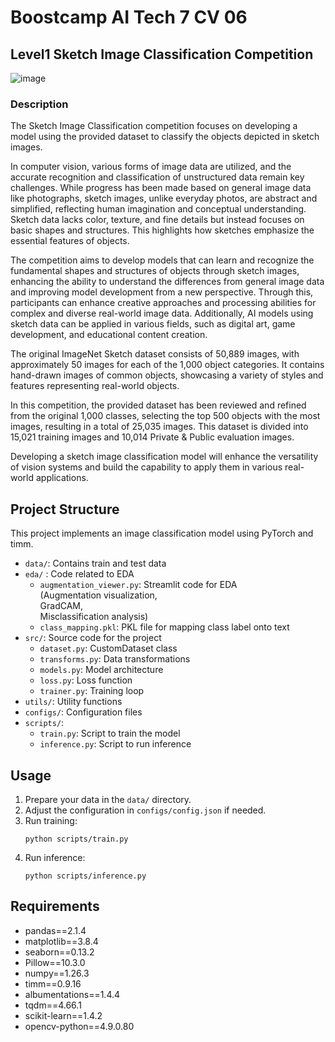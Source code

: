  # Boostcamp AI Tech 7 CV 06
 
## Level1 Sketch Image Classification Competition
![image](https://github.com/user-attachments/assets/42997a1b-a4c3-4e5c-b67d-92b217dd277a)
### Description
The Sketch Image Classification competition focuses on developing a model using the provided dataset to classify the objects depicted in sketch images.

In computer vision, various forms of image data are utilized, and the accurate recognition and classification of unstructured data remain key challenges. While progress has been made based on general image data like photographs, sketch images, unlike everyday photos, are abstract and simplified, reflecting human imagination and conceptual understanding. Sketch data lacks color, texture, and fine details but instead focuses on basic shapes and structures. This highlights how sketches emphasize the essential features of objects.

The competition aims to develop models that can learn and recognize the fundamental shapes and structures of objects through sketch images, enhancing the ability to understand the differences from general image data and improving model development from a new perspective. Through this, participants can enhance creative approaches and processing abilities for complex and diverse real-world image data. Additionally, AI models using sketch data can be applied in various fields, such as digital art, game development, and educational content creation.

The original ImageNet Sketch dataset consists of 50,889 images, with approximately 50 images for each of the 1,000 object categories. It contains hand-drawn images of common objects, showcasing a variety of styles and features representing real-world objects.

In this competition, the provided dataset has been reviewed and refined from the original 1,000 classes, selecting the top 500 objects with the most images, resulting in a total of 25,035 images. This dataset is divided into 15,021 training images and 10,014 Private & Public evaluation images.

Developing a sketch image classification model will enhance the versatility of vision systems and build the capability to apply them in various real-world applications.

## Project Structure
This project implements an image classification model using PyTorch and timm.
- `data/`: Contains train and test data
- `eda/` : Code related to EDA
  - `augmentation_viewer.py`: Streamlit code for EDA  
(Augmentation visualization,  
GradCAM,  
Misclassification analysis)
  - `class_mapping.pkl`: PKL file for mapping class label onto text
- `src/`: Source code for the project
  - `dataset.py`: CustomDataset class
  - `transforms.py`: Data transformations
  - `models.py`: Model architecture
  - `loss.py`: Loss function
  - `trainer.py`: Training loop
- `utils/`: Utility functions
- `configs/`: Configuration files
- `scripts/`: 
  - `train.py`: Script to train the model
  - `inference.py`: Script to run inference

## Usage

1. Prepare your data in the `data/` directory.
2. Adjust the configuration in `configs/config.json` if needed.
3. Run training:
   ```
   python scripts/train.py
   ```
4. Run inference:
   ```
   python scripts/inference.py
   ```

## Requirements

- pandas==2.1.4
- matplotlib==3.8.4
- seaborn==0.13.2
- Pillow==10.3.0
- numpy==1.26.3
- timm==0.9.16
- albumentations==1.4.4
- tqdm==4.66.1
- scikit-learn==1.4.2
- opencv-python==4.9.0.80

